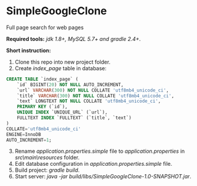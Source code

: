 # SimpleGoogleClone
Full page search for web pages

**Required tools:** *jdk 1.8+, MySQL 5.7+ and gradle 2.4+*.

**Short instruction:**
1. Clone this repo into new project folder.
2. Create *index_page* table in database:
```SQL
CREATE TABLE `index_page` (
	`id` BIGINT(20) NOT NULL AUTO_INCREMENT,
	`url` VARCHAR(300) NOT NULL COLLATE 'utf8mb4_unicode_ci',
	`title` VARCHAR(300) NOT NULL COLLATE 'utf8mb4_unicode_ci',
	`text` LONGTEXT NOT NULL COLLATE 'utf8mb4_unicode_ci',
	PRIMARY KEY (`id`),
	UNIQUE INDEX `UNIQUE_URL` (`url`),
	FULLTEXT INDEX `FULLTEXT` (`title`, `text`)
)
COLLATE='utf8mb4_unicode_ci'
ENGINE=InnoDB
AUTO_INCREMENT=1;
```
3. Rename *application.properties.simple* file to *application.properties* in *src\main\resources* folder.
4. Edit database configuration in *application.properties.simple* file.
5. Build project: *gradle build*.
6. Start server: *java -jar build/libs/SimpleGoogleClone-1.0-SNAPSHOT.jar*.
